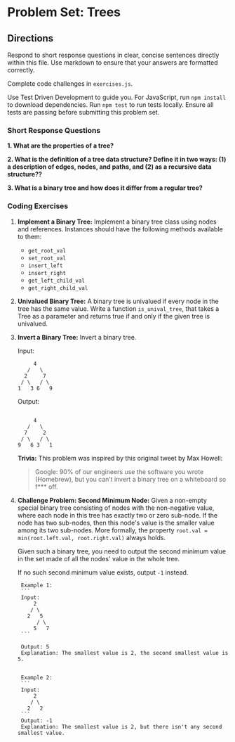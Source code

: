 # Problem Set: Trees

## Directions
Respond to short response questions in clear, concise sentences directly within this file. Use markdown to ensure that your answers are formatted correctly.

Complete code challenges in `exercises.js`. 

Use Test Driven Development to guide you. For JavaScript, run `npm install` to download dependencies. Run `npm test` to run tests locally. Ensure all tests are passing before submitting this problem set.

### Short Response Questions

**1. What are the properties of a tree?**

**2. What is the definition of a tree data structure? Define it in two ways: (1) a description of edges, nodes, and paths, and (2) as a recursive data structure??**

**3. What is a binary tree and how does it differ from a regular tree?**

### Coding Exercises

1. **Implement a Binary Tree:** Implement a binary tree class using nodes and references. Instances should have the following methods available to them:
   - `get_root_val`
   - `set_root_val`
   - `insert_left`
   - `insert_right`
   - `get_left_child_val`
   - `get_right_child_val`

2. **Univalued Binary Tree:** A binary tree is univalued if every node in the tree has the same value. Write a function `is_unival_tree`, that takes a Tree as a parameter and returns true if and only if the given tree is univalued.

3. **Invert a Binary Tree:** Invert a binary tree.

    Input:
      ```
           4
         /   \
        2     7
       / \   / \
      1   3 6   9
      ```

      Output:
      ```

           4
         /   \
        7     2
       / \   / \
      9   6 3   1
      ```

      **Trivia:**
      This problem was inspired by this original tweet by Max Howell:

      > Google: 90% of our engineers use the software you wrote (Homebrew), but you can’t invert a binary tree on a whiteboard so f*** off.

4. **Challenge Problem: Second Minimum Node:** Given a non-empty special binary tree consisting of nodes with the non-negative value, where each node in this tree has exactly two or zero sub-node. If the node has two sub-nodes, then this node's value is the smaller value among its two sub-nodes. More formally, the property `root.val = min(root.left.val, root.right.val)` always holds.

      Given such a binary tree, you need to output the second minimum value in the set made of all the nodes' value in the whole tree.

      If no such second minimum value exists, output `-1` instead.

        Example 1:
        ```
        Input:
            2
           / \
          2   5
             / \
            5   7
        ```

        Output: 5
        Explanation: The smallest value is 2, the second smallest value is 5.


        Example 2:
        ```
        Input:
            2
           / \
          2   2
        ```
        Output: -1
        Explanation: The smallest value is 2, but there isn't any second smallest value.
